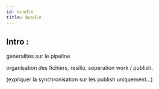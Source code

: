 ```yaml
---
id: bundle
title: Bundle
---
```



## Intro :

generalités sur le pipeline

organisation des fichiers, resilio, seperation work / publish.

(expliquer la synchronisation sur les publish uniquement...)